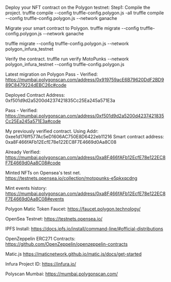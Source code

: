 Deploy your NFT contract on the Polygon testnet:
Step1: 
Compile the project. 
truffle compile --config truffle-config.polygon.js -all
truffle compile --config truffle-config.polygon.js --network ganache 

Migrate your smart contract to Polygon. 
truffle migrate --config truffle-config.polygon.js --network ganache

truffle migrate --config truffle-config.polygon.js --network polygon_infura_testnet

Verify the contract.
truffle run verify MotoPunks --network polygon_infura_testnet --config truffle-config.polygon.js

Latest migration on Polygon
Pass - Verified: https://mumbai.polygonscan.com/address/0x919759acE6B79620DdF2BD989C8479224dEBC26c#code


Deployed Contract Address: 0xf501d9d2a5200d4237421835Cc25Ea245a571E3a

Pass - Verified: https://mumbai.polygonscan.com/address/0xf501d9d2a5200d4237421835Cc25Ea245a571E3a#code


My previously verified contract.
Using Addr: 0xee1d176ff577Ac5eD1606AC750E8D6422eb11216
Smart contract address: 0xa8F466fAFb12EcfE78e122EC8F7E4669d0Aa8C08

Already Verified: https://mumbai.polygonscan.com/address/0xa8F466fAFb12EcfE78e122EC8F7E4669d0Aa8C08#code


Minted NFTs on Opensea's test net.
https://testnets.opensea.io/collection/motopunks-e5pkxqcdng

Mint events history:
https://mumbai.polygonscan.com/address/0xa8F466fAFb12EcfE78e122EC8F7E4669d0Aa8C08#events


Polygon Matic Token Faucet:
https://faucet.polygon.technology/


OpenSea Testnet:
https://testnets.opensea.io/


IPFS Install:
https://docs.ipfs.io/install/command-line/#official-distributions


OpenZeppelin ERC271 Contracts:
https://github.com/OpenZeppelin/openzeppelin-contracts

Matic.js
https://maticnetwork.github.io/matic.js/docs/get-started

Infura Project ID:
https://infura.io/


Polyscan Mumbai:
https://mumbai.polygonscan.com/









   